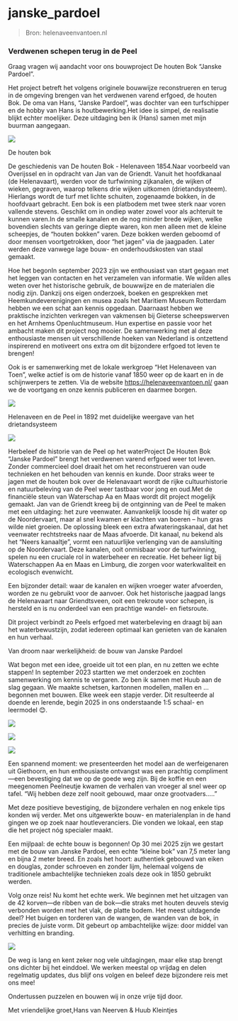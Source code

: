 # janske_pardoel

> Bron: helenaveenvantoen.nl

### Verdwenen schepen terug in de Peel

Graag vragen wij aandacht voor ons bouwproject De houten Bok “Janske Pardoel”.

Het project betreft het volgens originele bouwwijze reconstrueren en terug in de omgeving brengen van het verdwenen varend erfgoed, de houten Bok. De oma van Hans, “Janske Pardoel”, was dochter van een turfschipper en de hobby van Hans is houtbewerking.Het idee is simpel, de realisatie blijkt echter moelijker. Deze uitdaging ben ik (Hans) samen met mijn buurman aangegaan.

![](images/janske_pardoel/Houten-bok.jpg)

De houten bok

De geschiedenis van De houten Bok - Helenaveen 1854.Naar voorbeeld van Overijssel en in opdracht van Jan van de Griendt. Vanuit het hoofdkanaal (de Helenavaart), werden voor de turfwinning zijkanalen, de wijken of wieken, gegraven, waarop telkens drie wijken uitkomen (drietandsysteem). Hierlangs wordt de turf met lichte schuiten, zogenaamde bokken, in de hoofdvaart gebracht. Een bok is een platbodem met twee sterk naar voren vallende stevens. Geschikt om in ondiep water zowel voor als achteruit te kunnen varen.In de smalle kanalen en de nog minder brede wijken, welke bovendien slechts van geringe diepte waren, kon men alleen met de kleine scheepjes, de “houten bokken” varen. Deze bokken werden geboomd of door mensen voortgetrokken, door “het jagen” via de jaagpaden. Later werden deze vanwege lage bouw- en onderhoudskosten van staal gemaakt.

Hoe het begonIn september 2023 zijn we enthousiast van start gegaan met het leggen van contacten en het verzamelen van informatie. We wilden alles weten over het historische gebruik, de bouwwijze en de materialen die nodig zijn. Dankzij ons eigen onderzoek, boeken en gesprekken met Heemkundeverenigingen en musea zoals het Maritiem Museum Rotterdam hebben we een schat aan kennis opgedaan. Daarnaast hebben we praktische inzichten verkregen van vakmensen bij Gieterse scheepswerven en het Arnhems Openluchtmuseum. Hun expertise en passie voor het ambacht maken dit project nog mooier. De samenwerking met al deze enthousiaste mensen uit verschillende hoeken van Nederland is ontzettend inspirerend en motiveert ons extra om dit bijzondere erfgoed tot leven te brengen!

Ook is er samenwerking met de lokale werkgroep “Het Helenaveen van Toen”, welke actief is om de historie vanaf 1850 weer op de kaart en in de schijnwerpers te zetten. Via de website https://helenaveenvantoen.nl/ gaan we de voortgang en onze kennis publiceren en daarmee borgen.

![](images/janske_pardoel/Peel_1892.jpg)

Helenaveen en de Peel in 1892 met duidelijke weergave van het drietandsysteem

![](images/janske_pardoel/Turfschuitje.jpg)

Herbeleef de historie van de Peel op het waterProject De Houten Bok “Janske Pardoel” brengt het verdwenen varend erfgoed weer tot leven. Zonder commercieel doel draait het om het reconstrueren van oude technieken en het behouden van kennis en kunde. Door straks weer te jagen met de houten bok over de Helenavaart wordt de rijke cultuurhistorie en natuurbeleving van de Peel weer tastbaar voor jong en oud.Met de financiële steun van Waterschap Aa en Maas wordt dit project mogelijk gemaakt. Jan van de Griendt kreeg bij de ontginning van de Peel te maken met een uitdaging: het zure veenwater. Aanvankelijk loosde hij dit water op de Noordervaart, maar al snel kwamen er klachten van boeren – hun gras wilde niet groeien. De oplossing bleek een extra afwateringskanaal, dat het veenwater rechtstreeks naar de Maas afvoerde. Dit kanaal, nu bekend als het “Neers kanaaltje”, vormt een natuurlijke verlenging van de aansluiting op de Noordervaart. Deze kanalen, ooit onmisbaar voor de turfwinning, spelen nu een cruciale rol in waterbeheer en recreatie. Het beheer ligt bij Waterschappen Aa en Maas en Limburg, die zorgen voor waterkwaliteit en ecologisch evenwicht.

Een bijzonder detail: waar de kanalen en wijken vroeger water afvoerden, worden ze nu gebruikt voor de aanvoer. Ook het historische jaagpad langs de Helenavaart naar Griendtsveen, ooit een trekroute voor schepen, is hersteld en is nu onderdeel van een prachtige wandel- en fietsroute.

Dit project verbindt zo Peels erfgoed met waterbeleving en draagt bij aan het waterbewustzijn, zodat iedereen optimaal kan genieten van de kanalen en hun verhaal.

Van droom naar werkelijkheid: de bouw van Janske Pardoel

Wat begon met een idee, groeide uit tot een plan, en nu zetten we echte stappen! In september 2023 startten we met onderzoek en zochten samenwerking om kennis te vergaren. Zo ben ik samen met Huub aan de slag gegaan. We maakte schetsen, kartonnen modellen, mallen en … begonnen met bouwen. Elke week een stapje verder. Dit resulteerde al doende en lerende, begin 2025 in ons onderstaande 1:5 schaal- en leermodel 😊.

![](images/janske_pardoel/Houten_bok_-_Schaalmodel_-_1.jpg)

![](images/janske_pardoel/Houten_bok_-_Schaalmodel_-_2.jpg)

![](images/janske_pardoel/Houten_bok_-_Schaalmodel_-_3.jpg)

Een spannend moment: we presenteerden het model aan de werfeigenaren uit Giethoorn, en hun enthousiaste ontvangst was een prachtig compliment—een bevestiging dat we op de goede weg zijn. Bij de koffie en een meegenomen Peelneutje kwamen de verhalen van vroeger al snel weer op tafel. “Wij hebben deze zelf nooit gebouwd, maar onze grootvaders…..”

Met deze positieve bevestiging, de bijzondere verhalen en nog enkele tips konden wij verder. Met ons uitgewerkte bouw- en materialenplan in de hand gingen we op zoek naar houtleveranciers. Die vonden we lokaal, een stap die het project nóg specialer maakt.

Een mijlpaal: de echte bouw is begonnen! Op 30 mei 2025 zijn we gestart met de bouw van Janske Pardoel, een echte “kleine bok” van 7,5 meter lang en bijna 2 meter breed. En zoals het hoort: authentiek gebouwd van eiken en douglas, zonder schroeven en zonder lijm, helemaal volgens de traditionele ambachtelijke technieken zoals deze ook in 1850 gebruikt werden.

Volg onze reis! Nu komt het echte werk. We beginnen met het uitzagen van de 42 korven—de ribben van de bok—die straks met houten deuvels stevig verbonden worden met het vlak, de platte bodem. Het meest uitdagende deel? Het buigen en torderen van de wangen, de wanden van de bok, in precies de juiste vorm. Dit gebeurt op ambachtelijke wijze: door middel van verhitting en branding.

![](images/janske_pardoel/Houten_bok_-_Houten_bok_-_Hout.jpg)

De weg is lang en kent zeker nog vele uitdagingen, maar elke stap brengt ons dichter bij het einddoel. We werken meestal op vrijdag en delen regelmatig updates, dus blijf ons volgen en beleef deze bijzondere reis met ons mee!

Ondertussen puzzelen en bouwen wij in onze vrije tijd door.

Met vriendelijke groet,Hans van Neerven & Huub Kleintjes
